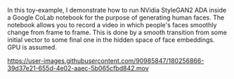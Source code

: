 ﻿In this toy-example, I demonstrate how to run NVidia StyleGAN2 ADA inside a Google CoLab notebook for the purpose of generating human faces. 
The notebook allows you to record a video in which people's faces smoothly change from frame to frame. 
This is done by a smooth transition from some initial vector to some final one in the hidden space of face embeddings. GPU is assumed.

https://user-images.githubusercontent.com/90985847/180256866-39d37e21-655d-4e02-aaec-5b065cfbd842.mov

